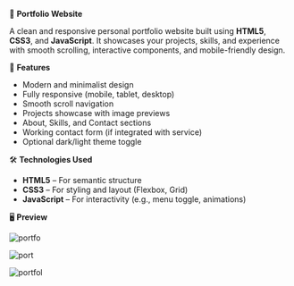 💼 **Portfolio Website**

A clean and responsive personal portfolio website built using **HTML5**, **CSS3**, and **JavaScript**. It showcases your projects, skills, and experience with smooth scrolling, interactive components, and mobile-friendly design.


📌 **Features**
- Modern and minimalist design
- Fully responsive (mobile, tablet, desktop)
- Smooth scroll navigation
- Projects showcase with image previews
- About, Skills, and Contact sections
- Working contact form (if integrated with service)
- Optional dark/light theme toggle


🛠️ **Technologies Used**
- **HTML5** – For semantic structure  
- **CSS3** – For styling and layout (Flexbox, Grid)  
- **JavaScript** – For interactivity (e.g., menu toggle, animations)


🖥️ **Preview**

![portfo](https://github.com/user-attachments/assets/c3b14d90-88c6-4d97-aba5-db4b61678340)

![port](https://github.com/user-attachments/assets/24fad212-4226-42e1-b2a9-cc99d289f109)

![portfol](https://github.com/user-attachments/assets/23a299b3-3742-4a2c-b957-28de5a0ff390)
